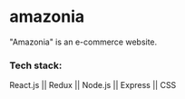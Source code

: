# amazonia
"Amazonia" is an e-commerce website.

### Tech stack:
React.js || Redux || Node.js || Express || CSS 


